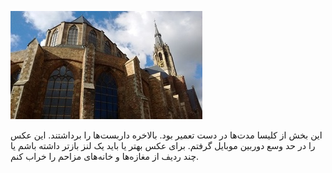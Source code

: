 <!-- 
.. title: پیاده‌روی در دلفت-سی و یک جولای دوهزار و پانزده
.. slug: 2015-07-31-lopen-in-delft
.. date: 2015-07-31 20:14:54 UTC+02:00
.. tags: 
.. category: پیاده‌روی در دلفت
.. link: 
.. description: 
.. type: text
-->

![delft](/20150731_090819905_small.jpg)

این بخش از کلیسا مدت‌ها در دست تعمیر بود. بالاخره داربست‌ها را برداشتند. این عکس را در حد وسع دوربین موبایل گرفتم. برای عکس بهتر یا باید یک لنز بازتر داشته باشم یا چند ردیف از مغازه‌ها و خانه‌های مزاحم را خراب کنم.
